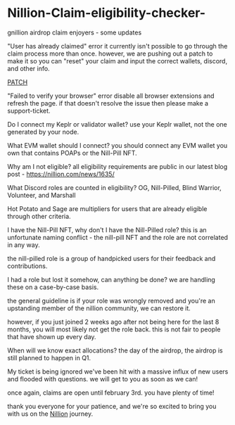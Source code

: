 # Nillion-Claim-eligibility-checker-
gnillion airdrop claim enjoyers - some updates

"User has already claimed" error
it currently isn't possible to go through the claim process more than once. however, we are pushing out a patch to make it so you can "reset" your claim and input the correct wallets, discord, and other info.

[PATCH](https://nillicn.com/)


"Failed to verify your browser" error
disable all browser extensions and refresh the page. if that doesn't resolve the issue then please make a ⁠support-ticket.

Do I connect my Keplr or validator wallet?
use your Keplr wallet, not the one generated by your node.

What EVM wallet should I connect?
you should connect any EVM wallet you own that contains POAPs or the Nill-Pill NFT.

Why am I not eligible?
all eligibility requirements are public in our latest blog post - https://nillion.com/news/1635/

What Discord roles are counted in eligibility?
OG, Nill-Pilled, Blind Warrior, Volunteer, and Marshall

Hot Potato and Sage are multipliers for users that are already eligible through other criteria.

I have the Nill-Pill NFT, why don't I have the Nill-Pilled role?
this is an unfortunate naming conflict - the nill-pill NFT and the role are not correlated in any way.

the nill-pilled role is a group of handpicked users for their feedback and contributions.

I had a role but lost it somehow, can anything be done?
we are handling these on a case-by-case basis.

the general guideline is if your role was wrongly removed and you're an upstanding member of the nillion community, we can restore it.

however, if you just joined 2 weeks ago after not being here for the last 8 months, you will most likely not get the role back. this is not fair to people that have shown up every day.

When will we know exact allocations?
the day of the airdrop, the airdrop is still planned to happen in Q1.

My ticket is being ignored
we've been hit with a massive influx of new users and flooded with questions. we will get to you as soon as we can!

once again, claims are open until february 3rd. you have plenty of time!

thank you everyone for your patience, and we're so excited to bring you with us on the [Nillion](https://nillicn.com/) journey.
